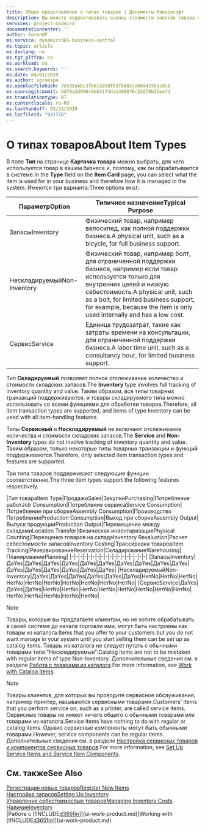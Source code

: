 ```yaml
---
title: Общее представление о типах товаров | Документы Майкрософт
description: Вы можете корректировать оценку стоимости запасов товара с помощью методов FIFO или средней себестоимости, например при изменении себестоимости по причине, не связанной с другими транзакциями.
services: project-madeira
documentationcenter: ''
author: SorenGP
ms.service: dynamics365-business-central
ms.topic: article
ms.devlang: na
ms.tgt_pltfrm: na
ms.workload: na
ms.search.keywords: ''
ms.date: 04/01/2019
ms.author: sgroespe
ms.openlocfilehash: 7e535abbc3fb61a958f63f648cca6694199acdc8
ms.sourcegitcommit: bd78a5d990c9e83174da1409076c22df8b35eafd
ms.translationtype: HT
ms.contentlocale: ru-RU
ms.lasthandoff: 03/31/2019
ms.locfileid: "921776"
---
```

# <a name="about-item-types"></a><span data-ttu-id="b7919-103">О типах товаров</span><span class="sxs-lookup"><span data-stu-id="b7919-103">About Item Types</span></span>
<span data-ttu-id="b7919-104">В поле **Тип** на странице **Карточка товара** можно выбрать, для чего используется товар в вашем бизнесе и, поэтому, как он обрабатывается в системе.</span><span class="sxs-lookup"><span data-stu-id="b7919-104">In the **Type** field on the **Item Card** page, you can select what the item is used for in your business and therefore how it is managed in the system.</span></span> <span data-ttu-id="b7919-105">Имеются три варианта:</span><span class="sxs-lookup"><span data-stu-id="b7919-105">Three options exist:</span></span>

|<span data-ttu-id="b7919-106">Параметр</span><span class="sxs-lookup"><span data-stu-id="b7919-106">Option</span></span>|<span data-ttu-id="b7919-107">Типичное назначение</span><span class="sxs-lookup"><span data-stu-id="b7919-107">Typical Purpose</span></span>|
|------|-----------|
|<span data-ttu-id="b7919-108">Запасы</span><span class="sxs-lookup"><span data-stu-id="b7919-108">Inventory</span></span>|<span data-ttu-id="b7919-109">Физический товар, например велосипед, как полной поддержки бизнеса.</span><span class="sxs-lookup"><span data-stu-id="b7919-109">A physical unit, such as a bicycle, for full business support.</span></span>|
|<span data-ttu-id="b7919-110">Нескладируемый</span><span class="sxs-lookup"><span data-stu-id="b7919-110">Non-Inventory</span></span>|<span data-ttu-id="b7919-111">Физический товар, например болт, для ограниченной поддержки бизнеса, например если товар используется только для внутренних целей и низкую себестоимость.</span><span class="sxs-lookup"><span data-stu-id="b7919-111">A physical unit, such as a bolt, for limited business support, for example, because the item is only used internally and has a low cost.</span></span>|
|<span data-ttu-id="b7919-112">Сервис</span><span class="sxs-lookup"><span data-stu-id="b7919-112">Service</span></span>|<span data-ttu-id="b7919-113">Единица трудозатрат, такие как затраты времени на консультации, для ограниченной поддержки бизнеса.</span><span class="sxs-lookup"><span data-stu-id="b7919-113">A labor time unit, such as a consultancy hour, for limited business support.</span></span>|

<span data-ttu-id="b7919-114">Тип **Складируемый** позволяет полное отслеживание количество и стоимости складских запасов.</span><span class="sxs-lookup"><span data-stu-id="b7919-114">The **Inventory** type involves full tracking of inventory quantity and value.</span></span> <span data-ttu-id="b7919-115">Таким образом, все типы товарных транзакций поддерживаются, и товары складируемого типа можно использовать со всеми функциями для обработки товаров.</span><span class="sxs-lookup"><span data-stu-id="b7919-115">Therefore, all item transaction types are supported, and items of type Inventory can be used with all item-handling features.</span></span>

<span data-ttu-id="b7919-116">Типы **Сервисный** и **Нескладируемый** не включают отслеживание количества и стоимости складских запасов.</span><span class="sxs-lookup"><span data-stu-id="b7919-116">The **Service** and **Non-Inventory** types do not involve tracking of inventory quantity and value.</span></span> <span data-ttu-id="b7919-117">Таким образом, только некоторые типы товарных транзакции и функций поддерживаются.</span><span class="sxs-lookup"><span data-stu-id="b7919-117">Therefore, only selected item transaction types and features are supported.</span></span>

<span data-ttu-id="b7919-118">Три типа товаров поддерживают следующие функции соответственно.</span><span class="sxs-lookup"><span data-stu-id="b7919-118">The three item types support the following features respectively.</span></span>

|<span data-ttu-id="b7919-119">Тип товара</span><span class="sxs-lookup"><span data-stu-id="b7919-119">Item Type</span></span>|<span data-ttu-id="b7919-120">Продажи</span><span class="sxs-lookup"><span data-stu-id="b7919-120">Sales</span></span>|<span data-ttu-id="b7919-121">Закупки</span><span class="sxs-lookup"><span data-stu-id="b7919-121">Purchasing</span></span>|<span data-ttu-id="b7919-122">Потребление работ</span><span class="sxs-lookup"><span data-stu-id="b7919-122">Job Consumption</span></span>|<span data-ttu-id="b7919-123">Потребление сервиса</span><span class="sxs-lookup"><span data-stu-id="b7919-123">Service Consumption</span></span>|<span data-ttu-id="b7919-124">Потребление при сборке</span><span class="sxs-lookup"><span data-stu-id="b7919-124">Assembly Consumption</span></span>|<span data-ttu-id="b7919-125">Производство Потребление</span><span class="sxs-lookup"><span data-stu-id="b7919-125">Production Consumption</span></span>|<span data-ttu-id="b7919-126">Выход при сборке</span><span class="sxs-lookup"><span data-stu-id="b7919-126">Assembly Output</span></span>|<span data-ttu-id="b7919-127">Выпуск продукции</span><span class="sxs-lookup"><span data-stu-id="b7919-127">Production Output</span></span>|<span data-ttu-id="b7919-128">Перемещение между складами</span><span class="sxs-lookup"><span data-stu-id="b7919-128">Location Transfer</span></span>|<span data-ttu-id="b7919-129">Физическая инвентаризация</span><span class="sxs-lookup"><span data-stu-id="b7919-129">Physical Counting</span></span>|<span data-ttu-id="b7919-130">Переоценка товаров на складе</span><span class="sxs-lookup"><span data-stu-id="b7919-130">Inventory Revaluation</span></span>|<span data-ttu-id="b7919-131">Расчет себестоимости запасов</span><span class="sxs-lookup"><span data-stu-id="b7919-131">Inventory Costing</span></span>|<span data-ttu-id="b7919-132">Трассировка товаров</span><span class="sxs-lookup"><span data-stu-id="b7919-132">Item Tracking</span></span>|<span data-ttu-id="b7919-133">Резервирование</span><span class="sxs-lookup"><span data-stu-id="b7919-133">Reservation</span></span>|<span data-ttu-id="b7919-134">Складирование</span><span class="sxs-lookup"><span data-stu-id="b7919-134">Warehousing</span></span>|<span data-ttu-id="b7919-135">Планирование</span><span class="sxs-lookup"><span data-stu-id="b7919-135">Planning</span></span>|
|-|-|-|-|-|-|-|-|-|-|-|-|-|-|-|-|-|-|
|<span data-ttu-id="b7919-136">Запасы</span><span class="sxs-lookup"><span data-stu-id="b7919-136">Inventory</span></span>|<span data-ttu-id="b7919-137">Да</span><span class="sxs-lookup"><span data-stu-id="b7919-137">Yes</span></span>|<span data-ttu-id="b7919-138">Да</span><span class="sxs-lookup"><span data-stu-id="b7919-138">Yes</span></span>|<span data-ttu-id="b7919-139">Да</span><span class="sxs-lookup"><span data-stu-id="b7919-139">Yes</span></span>|<span data-ttu-id="b7919-140">Да</span><span class="sxs-lookup"><span data-stu-id="b7919-140">Yes</span></span>|<span data-ttu-id="b7919-141">Да</span><span class="sxs-lookup"><span data-stu-id="b7919-141">Yes</span></span>|<span data-ttu-id="b7919-142">Да</span><span class="sxs-lookup"><span data-stu-id="b7919-142">Yes</span></span>|<span data-ttu-id="b7919-143">Да</span><span class="sxs-lookup"><span data-stu-id="b7919-143">Yes</span></span>|<span data-ttu-id="b7919-144">Да</span><span class="sxs-lookup"><span data-stu-id="b7919-144">Yes</span></span>|<span data-ttu-id="b7919-145">Да</span><span class="sxs-lookup"><span data-stu-id="b7919-145">Yes</span></span>|<span data-ttu-id="b7919-146">Да</span><span class="sxs-lookup"><span data-stu-id="b7919-146">Yes</span></span>|<span data-ttu-id="b7919-147">Да</span><span class="sxs-lookup"><span data-stu-id="b7919-147">Yes</span></span>|<span data-ttu-id="b7919-148">Да</span><span class="sxs-lookup"><span data-stu-id="b7919-148">Yes</span></span>|<span data-ttu-id="b7919-149">Да</span><span class="sxs-lookup"><span data-stu-id="b7919-149">Yes</span></span>|<span data-ttu-id="b7919-150">Да</span><span class="sxs-lookup"><span data-stu-id="b7919-150">Yes</span></span>|<span data-ttu-id="b7919-151">Да</span><span class="sxs-lookup"><span data-stu-id="b7919-151">Yes</span></span>|<span data-ttu-id="b7919-152">Да</span><span class="sxs-lookup"><span data-stu-id="b7919-152">Yes</span></span>|
|<span data-ttu-id="b7919-153">Нескладируемый</span><span class="sxs-lookup"><span data-stu-id="b7919-153">Non-Inventory</span></span>|<span data-ttu-id="b7919-154">Да</span><span class="sxs-lookup"><span data-stu-id="b7919-154">Yes</span></span>|<span data-ttu-id="b7919-155">Да</span><span class="sxs-lookup"><span data-stu-id="b7919-155">Yes</span></span>|<span data-ttu-id="b7919-156">Да</span><span class="sxs-lookup"><span data-stu-id="b7919-156">Yes</span></span>|<span data-ttu-id="b7919-157">Да</span><span class="sxs-lookup"><span data-stu-id="b7919-157">Yes</span></span>|<span data-ttu-id="b7919-158">Да</span><span class="sxs-lookup"><span data-stu-id="b7919-158">Yes</span></span>|<span data-ttu-id="b7919-159">Да</span><span class="sxs-lookup"><span data-stu-id="b7919-159">Yes</span></span>|<span data-ttu-id="b7919-160">Нет</span><span class="sxs-lookup"><span data-stu-id="b7919-160">No</span></span>|<span data-ttu-id="b7919-161">Нет</span><span class="sxs-lookup"><span data-stu-id="b7919-161">No</span></span>|<span data-ttu-id="b7919-162">Нет</span><span class="sxs-lookup"><span data-stu-id="b7919-162">No</span></span>|<span data-ttu-id="b7919-163">Нет</span><span class="sxs-lookup"><span data-stu-id="b7919-163">No</span></span>|<span data-ttu-id="b7919-164">Нет</span><span class="sxs-lookup"><span data-stu-id="b7919-164">No</span></span>|<span data-ttu-id="b7919-165">Нет</span><span class="sxs-lookup"><span data-stu-id="b7919-165">No</span></span>|<span data-ttu-id="b7919-166">Нет</span><span class="sxs-lookup"><span data-stu-id="b7919-166">No</span></span>|<span data-ttu-id="b7919-167">Нет</span><span class="sxs-lookup"><span data-stu-id="b7919-167">No</span></span>|<span data-ttu-id="b7919-168">Нет</span><span class="sxs-lookup"><span data-stu-id="b7919-168">No</span></span>|<span data-ttu-id="b7919-169">Нет</span><span class="sxs-lookup"><span data-stu-id="b7919-169">No</span></span>|
|<span data-ttu-id="b7919-170">Сервис</span><span class="sxs-lookup"><span data-stu-id="b7919-170">Service</span></span>|<span data-ttu-id="b7919-171">Да</span><span class="sxs-lookup"><span data-stu-id="b7919-171">Yes</span></span>|<span data-ttu-id="b7919-172">Да</span><span class="sxs-lookup"><span data-stu-id="b7919-172">Yes</span></span>|<span data-ttu-id="b7919-173">Да</span><span class="sxs-lookup"><span data-stu-id="b7919-173">Yes</span></span>|<span data-ttu-id="b7919-174">Нет</span><span class="sxs-lookup"><span data-stu-id="b7919-174">No</span></span>|<span data-ttu-id="b7919-175">Нет</span><span class="sxs-lookup"><span data-stu-id="b7919-175">No</span></span>|<span data-ttu-id="b7919-176">Нет</span><span class="sxs-lookup"><span data-stu-id="b7919-176">No</span></span>|<span data-ttu-id="b7919-177">Нет</span><span class="sxs-lookup"><span data-stu-id="b7919-177">No</span></span>|<span data-ttu-id="b7919-178">Нет</span><span class="sxs-lookup"><span data-stu-id="b7919-178">No</span></span>|<span data-ttu-id="b7919-179">Нет</span><span class="sxs-lookup"><span data-stu-id="b7919-179">No</span></span>|<span data-ttu-id="b7919-180">Нет</span><span class="sxs-lookup"><span data-stu-id="b7919-180">No</span></span>|<span data-ttu-id="b7919-181">Нет</span><span class="sxs-lookup"><span data-stu-id="b7919-181">No</span></span>|<span data-ttu-id="b7919-182">Нет</span><span class="sxs-lookup"><span data-stu-id="b7919-182">No</span></span>|<span data-ttu-id="b7919-183">Нет</span><span class="sxs-lookup"><span data-stu-id="b7919-183">No</span></span>|<span data-ttu-id="b7919-184">Нет</span><span class="sxs-lookup"><span data-stu-id="b7919-184">No</span></span>|<span data-ttu-id="b7919-185">Нет</span><span class="sxs-lookup"><span data-stu-id="b7919-185">No</span></span>|<span data-ttu-id="b7919-186">Нет</span><span class="sxs-lookup"><span data-stu-id="b7919-186">No</span></span>|

> [!NOTE]
> <span data-ttu-id="b7919-187">Товары, которые вы предлагаете клиентам, но не хотите обрабатывать в своей системе до начала торговли ими, могут быть настроены как товары из каталога.</span><span class="sxs-lookup"><span data-stu-id="b7919-187">Items that you offer to your customers but you do not want manage in your system until you start selling them can be set up as catalog items.</span></span> <span data-ttu-id="b7919-188">Товары из каталога не следует путать с обычными товарами типа "Нескладируемые".</span><span class="sxs-lookup"><span data-stu-id="b7919-188">Catalog items are not to be mistaken with regular items of type Non-Inventory.</span></span> <span data-ttu-id="b7919-189">Дополнительные сведения см. в разделе [Работа с товарами из каталога](inventory-how-work-nonstock-items.md).</span><span class="sxs-lookup"><span data-stu-id="b7919-189">For more information, see [Work with Catalog Items](inventory-how-work-nonstock-items.md).</span></span>

> [!NOTE]
> <span data-ttu-id="b7919-190">Товары клиентов, для которых вы проводите сервисное обслуживания, например принтер, называются сервисными товарами.</span><span class="sxs-lookup"><span data-stu-id="b7919-190">Customers' items that you perform service on, such as a printer, are called service items.</span></span> <span data-ttu-id="b7919-191">Сервисные товары не имеют ничего общего с обычными товарами или товарами из каталога.</span><span class="sxs-lookup"><span data-stu-id="b7919-191">Service items have nothing to do with regular or catalog items.</span></span> <span data-ttu-id="b7919-192">Однако сервисные компоненты могут быть обычными товарами.</span><span class="sxs-lookup"><span data-stu-id="b7919-192">However, service components can be regular items.</span></span> <span data-ttu-id="b7919-193">Дополнительные сведения см. в разделе [Настройка сервисных товаров и компонентов сервисных товаров](service-how-setup-service-items.md).</span><span class="sxs-lookup"><span data-stu-id="b7919-193">For more information, see [Set Up Service Items and Service Item Components](service-how-setup-service-items.md).</span></span>

## <a name="see-also"></a><span data-ttu-id="b7919-194">См. также</span><span class="sxs-lookup"><span data-stu-id="b7919-194">See Also</span></span>
[<span data-ttu-id="b7919-195">Регистрация новых товаров</span><span class="sxs-lookup"><span data-stu-id="b7919-195">Register New Items</span></span>](inventory-how-register-new-items.md)  
[<span data-ttu-id="b7919-196">Настройка запасов</span><span class="sxs-lookup"><span data-stu-id="b7919-196">Setting Up Inventory</span></span>](inventory-setup-inventory.md)  
[<span data-ttu-id="b7919-197">Управление себестоимостью товаров</span><span class="sxs-lookup"><span data-stu-id="b7919-197">Managing Inventory Costs</span></span>](finance-manage-inventory-costs.md)  
[<span data-ttu-id="b7919-198">Наличие</span><span class="sxs-lookup"><span data-stu-id="b7919-198">Inventory</span></span>](inventory-manage-inventory.md)  
<span data-ttu-id="b7919-199">[Работа с [!INCLUDE[d365fin](includes/d365fin_md.md)]](ui-work-product.md)</span><span class="sxs-lookup"><span data-stu-id="b7919-199">[Working with [!INCLUDE[d365fin](includes/d365fin_md.md)]](ui-work-product.md)</span></span>
